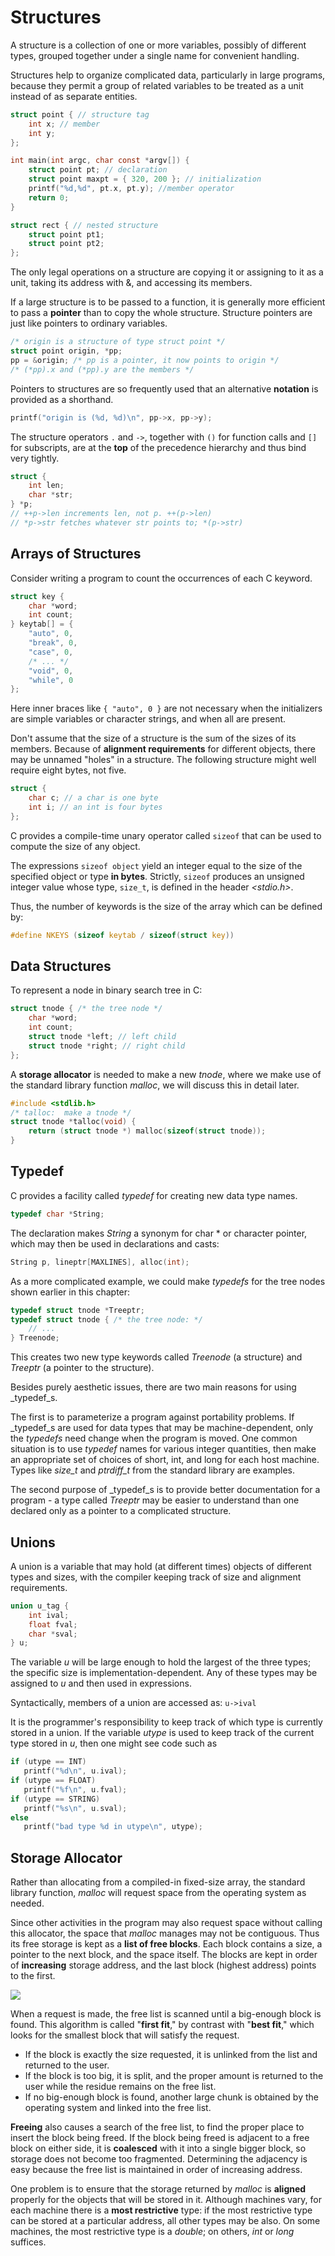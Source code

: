 # Structures

A structure is a collection of one or more variables, possibly of different types, grouped together under a single name for convenient handling.

Structures help to organize complicated data, particularly in large programs, because they permit a group of related variables to be treated as a unit instead of as separate entities.

```c
struct point { // structure tag
    int x; // member
    int y; 
};

int main(int argc, char const *argv[]) {
    struct point pt; // declaration
    struct point maxpt = { 320, 200 }; // initialization
    printf("%d,%d", pt.x, pt.y); //member operator
    return 0;
}

struct rect { // nested structure
    struct point pt1;
    struct point pt2;
};
```

The only legal operations on a structure are copying it or assigning to it as a unit, taking its address with &, and accessing its members.

If a large structure is to be passed to a function, it is generally more efficient to pass a **pointer** than to copy the whole structure. Structure pointers are just like pointers to ordinary variables.

```c
/* origin is a structure of type struct point */
struct point origin, *pp;
pp = &origin; /* pp is a pointer, it now points to origin */
/* (*pp).x and (*pp).y are the members */
```

Pointers to structures are so frequently used that an alternative **notation** is provided as a shorthand.

```c
printf("origin is (%d, %d)\n", pp->x, pp->y);
```

The structure operators `.` and `->`, together with `()` for function calls and `[]` for subscripts, are at the **top** of the precedence hierarchy and thus bind very tightly.

```c
struct {
    int len;
    char *str;
} *p;
// ++p->len increments len, not p. ++(p->len)
// *p->str fetches whatever str points to; *(p->str)
```

##  Arrays of Structures

Consider writing a program to count the occurrences of each C keyword.

```c
struct key {
    char *word;
    int count;
} keytab[] = {
    "auto", 0,
    "break", 0,
    "case", 0,
    /* ... */
    "void", 0,
    "while", 0
};
```

Here inner braces like `{ "auto", 0 }` are not necessary when the initializers are simple variables or character strings, and when all are present.

Don't assume that the size of a structure is the sum of the sizes of its members. Because of **alignment requirements** for different objects, there may be unnamed "holes" in a structure. The following structure might well require eight bytes, not five.

```c
struct {
    char c; // a char is one byte
    int i; // an int is four bytes
};
```

C provides a compile-time unary operator called `sizeof` that can be used to compute the size of any object.

The expressions `sizeof object` yield an integer equal to the size of the specified object or type **in bytes**. Strictly, `sizeof` produces an unsigned integer value whose type, `size_t`, is defined in the header _&lt;stdio.h&gt;_.

Thus, the number of keywords is the size of the array which can be defined by:

```c
#define NKEYS (sizeof keytab / sizeof(struct key))
```

## Data Structures

To represent a node in binary search tree in C:

```c
struct tnode { /* the tree node */
    char *word;
    int count;
    struct tnode *left; // left child
    struct tnode *right; // right child
};
```

A **storage allocator** is needed to make a new _tnode_, where we make use of the standard library function _malloc_, we will discuss this in detail later.

```c
#include <stdlib.h>
/* talloc:  make a tnode */
struct tnode *talloc(void) {
    return (struct tnode *) malloc(sizeof(struct tnode));
}
```

## Typedef

C provides a facility called _typedef_ for creating new data type names. 

```c
typedef char *String;
```

The declaration makes _String_ a synonym for char \* or character pointer, which may then be used in declarations and casts:

```c
String p, lineptr[MAXLINES], alloc(int);
```

As a more complicated example, we could make _typedefs_ for the tree nodes shown earlier in this chapter:

```c
typedef struct tnode *Treeptr;
typedef struct tnode { /* the tree node: */
    // ...
} Treenode;
```

This creates two new type keywords called _Treenode_ \(a structure\) and _Treeptr_ \(a pointer to the structure\).

Besides purely aesthetic issues, there are two main reasons for using _typedef_s.

The first is to parameterize a program against portability problems. If _typedef_s are used for data types that may be machine-dependent, only the _typedefs_ need change when the program is moved. One common situation is to use _typedef_ names for various integer quantities, then make an appropriate set of choices of short, int, and long for each host machine. Types like _size\_t_ and _ptrdiff\_t_ from the standard library are examples.

The second purpose of _typedef_s is to provide better documentation for a program - a type called _Treeptr_ may be easier to understand than one declared only as a pointer to a complicated structure.

## Unions

A union is a variable that may hold \(at different times\) objects of different types and sizes, with the compiler keeping track of size and alignment requirements.

```c
union u_tag {
    int ival;
    float fval;
    char *sval;
} u;
```

The variable _u_ will be large enough to hold the largest of the three types; the specific size is implementation-dependent. Any of these types may be assigned to _u_ and then used in expressions.

Syntactically, members of a union are accessed as: `u->ival`

It is the programmer's responsibility to keep track of which type is currently stored in a union. If the variable _utype_ is used to keep track of the current type stored in _u_, then one might see code such as

```c
if (utype == INT)
   printf("%d\n", u.ival);
if (utype == FLOAT)
   printf("%f\n", u.fval);
if (utype == STRING)
   printf("%s\n", u.sval);
else
   printf("bad type %d in utype\n", utype);
```

## Storage Allocator

Rather than allocating from a compiled-in fixed-size array, the standard library function, _malloc_ will request space from the operating system as needed.

Since other activities in the program may also request space without calling this allocator, the space that _malloc_ manages may not be contiguous. Thus its free storage is kept as a **list of free blocks**. Each block contains a size, a pointer to the next block, and the space itself. The blocks are kept in order of **increasing** storage address, and the last block \(highest address\) points to the first.

![](../.gitbook/assets/screen-shot-2018-07-23-at-17.15.25.png)

When a request is made, the free list is scanned until a big-enough block is found. This algorithm is called "**first fit**," by contrast with "**best fit**," which looks for the smallest block that will satisfy the request.

* If the block is exactly the size requested, it is unlinked from the list and returned to the user.
* If the block is too big, it is split, and the proper amount is returned to the user while the residue remains on the free list.
* If no big-enough block is found, another large chunk is obtained by the operating system and linked into the free list.

**Freeing** also causes a search of the free list, to find the proper place to insert the block being freed. If the block being freed is adjacent to a free block on either side, it is **coalesced** with it into a single bigger block, so storage does not become too fragmented. Determining the adjacency is easy because the free list is maintained in order of increasing address.

One problem is to ensure that the storage returned by _malloc_ is **aligned** properly for the objects that will be stored in it. Although machines vary, for each machine there is a **most restrictive** type: if the most restrictive type can be stored at a particular address, all other types may be also. On some machines, the most restrictive type is a _double_; on others, _int_ or _long_ suffices.

